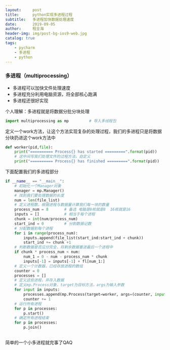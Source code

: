 ```yaml
---
layout:     post
title:      python实现多进程过程
subtitle:   多进程加快数据处理速度
date:       2019-09-05
author:     程全海
header-img: img/post-bg-ios9-web.jpg
catalog: true
tags:
    - pycharm
    - 多进程
    - python
---
```


>
### 多进程（multiprocessing）

- 多进程可以加快文件处理速度
- 多进程充分利用电脑资源，将全部核心跑满
- 多进程还很好实现

个人理解：多进程就是将数据分批分块处理

```python
import multiprocessing as mp         # 导入多线程包
```

定义一个work方法，让这个方法实现复杂的处理过程，我们的多进程只是将数据分块扔进这个work方法中

```python
def worker(pid,file):
    print("========== Process{} has started =========".format(pid))
    # 这中间写我们处理文件的过程方法，自定义
    print("========== Process{} has finished =========".format(pid))
```

下面配置我们的多进程部分

```python
if __name__ == "__main__":
    # 初始化一个Manager对象
    manager = mp.Manager()
    # 找到我们要处理数据的长度
    num = len(file_list)
    # 定义进程数，根据进程与数据量计算我们每一块的数量
    process_num = 8       # 备选 电脑是8核就是8  16核就是16
    inputs = []           # 相当于每个进程
    chunk = int(num/process_num)
    start_ind = 0         # 分割数据记数
    # 分配数据到每个进程
    for i in range(process_num):
        inputs.append(file_list(start_ind:start_ind + chunk))
        start_ind += chunk +1
    # 判断数据是否瓜分完全，将剩余数据塞进最后一个进程中    
    if chunk * process_num < num:
        num_1 = 0 - num - process_num * chunk
        inputs[-1] = inputs[-1] + fl[num_1:]
    # 定义一个计数器，已经存放进程的数组
    counter = 0
    processes = []
    # 定义这些进程，并存入数据
    # 定义mp.Process对象，target为目标方法，args为输入参数
    for input in inputs:
        processes.append(mp.Process(target=worker, args=(counter, input)))
        counter += 1
    # 运行所有进程
    for p in processes:
        p.start()
    # 确定所有进程结束
    for p in processes:
        p.join()
        
```

简单的一个小多进程就完事了QAQ

